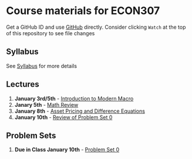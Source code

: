 # Course materials for ECON307
Get a GitHub ID and use [GitHub](https://github.com/ubcecon/tutorials/blob/master/github.md) directly. Consider clicking `Watch` at the top of this repository to see file changes

## Syllabus 
See [Syllabus](syllabus.md) for more details

## Lectures
1. **January 3rd/5th** -  [Introduction to Modern Macro](/lecture_notes/intro_to_modern_macro.pdf)
1. **Janary 5th** - [Math Review](/lecture_notes/math_review.pdf)
1. **January 8th** - [Asset Pricing and Difference Equations](/lecture_notes/asset_pricing_difference_equations.pdf)
1. **January 10th** -  [Review of Problem Set 0](/problem_sets/problem_set_0.pdf)

## Problem Sets
1. **Due in Class January 10th** - [Problem Set 0](/problem_sets/problem_set_0.pdf)
